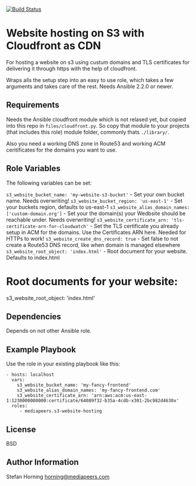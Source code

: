 [![Build Status](https://travis-ci.org/mediapeers/ansible-role-s3-website-hosting.svg?branch=master)](https://travis-ci.org/mediapeers/ansible-role-s3-website-hosting)

# Website hosting on S3 with Cloudfront as CDN
For hosting a website on s3 using custum domains and TLS certificates for delivering it through https with the help of cloudfront.

Wraps alls the setup step into an easy to use role, which takes a few arguments and takes care of the rest.
Needs Ansible 2.2.0 or newer.

## Requirements
Needs the Ansible cloudfront module which is not relased yet, but copied into this repo in `files/cloudfront.py`.
So copy that module to your projects (that includes this role) module folder, commonly thats `./library/`.

Also you need a working DNS zone in Route53 and working ACM ceritificates for the domains you want to use.

## Role Variables
The following variables can be set:

`s3_website_bucket_name: 'my-website-s3-bucket'` - Set your own bucket name. Needs overwriting!
`s3_website_bucket_region: 'us-east-1'` - Set your buckets region, defaults to us-east-1
`s3_website_alias_domain_names: ['custom-domain.org']` - Set your the domain(s) your Wedbsite should be reachable under. Needs overwriting!
`s3_website_certificate_arn: 'tls-certificate-arn-for-cloudwatch'` - Set the TLS certificate you already setup in ACM for the domains. Use the Certificates ARN here. Needed for HTTPs to work!
`s3_website_create_dns_record: true` - Set false to not create a Route53 DNS record, like when domain is managed elsewhere
`s3_website_root_object: 'index.html'` - Root document for your website. Defaults to index.html

# Root documents for your website:
s3_website_root_object: 'index.html'
## Dependencies
Depends on not other Ansible role.

## Example Playbook
Use the role in your existing playbook like this:

    - hosts: localhost
      vars:
        s3_website_bucket_name: 'my-fancy-frontend'
        s3_website_alias_domain_names: 'my-fancy-frontend.com'
        s3_website_certificate_arn: 'arn:aws:acm:us-east-1:1230000000000:certificate/64089f32-b35a-4cdb-x301-2bc982d4630x'
      roles:
         - mediapeers.s3-website-hosting

## License
BSD

## Author Information
Stefan Horning <horning@mediapeers.com>
